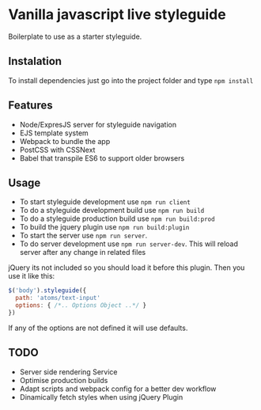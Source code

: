 # Vanilla javascript live styleguide #
Boilerplate to use as a starter styleguide.

## Instalation ##
To install dependencies just go into the project folder and type `npm install`

## Features ##
- Node/ExpresJS server for styleguide navigation
- EJS template system
- Webpack to bundle the app
- PostCSS with CSSNext
- Babel that transpile ES6 to support older browsers 

## Usage ##
- To start styleguide development use `npm run client`
- To do a styleguide development build use `npm run build`
- To do a styleguide production build  use `npm run build:prod`
- To build the jquery plugin use `npm run build:plugin`
- To start the server use `npm run server`. 
- To do server development use `npm run server-dev`. This will reload server after any change in related files

jQuery its not included so you should load it before this plugin. Then you use it like this:

```js
$('body').styleguide({
  path: 'atoms/text-input'
  options: { /*.. Options Object ..*/ }
})
```
If any of the options are not defined it will use defaults.

## TODO ##
- Server side rendering Service
- Optimise production builds
- Adapt scripts and webpack config for a better dev workflow
- Dinamically fetch styles when using jQuery Plugin
